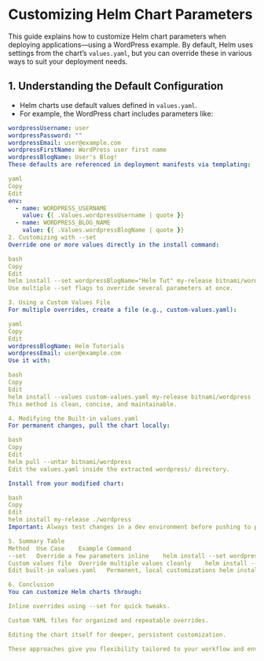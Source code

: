 # Customizing Helm Chart Parameters

This guide explains how to customize Helm chart parameters when deploying applications—using a WordPress example. By default, Helm uses settings from the chart’s `values.yaml`, but you can override these in various ways to suit your deployment needs.

## 1. Understanding the Default Configuration

- Helm charts use default values defined in `values.yaml`.
- For example, the WordPress chart includes parameters like:

```yaml
wordpressUsername: user
wordpressPassword: ""
wordpressEmail: user@example.com
wordpressFirstName: WordPress user first name
wordpressBlogName: User's Blog!
These defaults are referenced in deployment manifests via templating:

yaml
Copy
Edit
env:
  - name: WORDPRESS_USERNAME
    value: {{ .Values.wordpressUsername | quote }}
  - name: WORDPRESS_BLOG_NAME
    value: {{ .Values.wordpressBlogName | quote }}
2. Customizing with --set
Override one or more values directly in the install command:

bash
Copy
Edit
helm install --set wordpressBlogName="Helm Tut" my-release bitnami/wordpress
Use multiple --set flags to override several parameters at once.

3. Using a Custom Values File
For multiple overrides, create a file (e.g., custom-values.yaml):

yaml
Copy
Edit
wordpressBlogName: Helm Tutorials
wordpressEmail: user@example.com
Use it with:

bash
Copy
Edit
helm install --values custom-values.yaml my-release bitnami/wordpress
This method is clean, concise, and maintainable.

4. Modifying the Built-in values.yaml
For permanent changes, pull the chart locally:

bash
Copy
Edit
helm pull --untar bitnami/wordpress
Edit the values.yaml inside the extracted wordpress/ directory.

Install from your modified chart:

bash
Copy
Edit
helm install my-release ./wordpress
Important: Always test changes in a dev environment before pushing to production.

5. Summary Table
Method	Use Case	Example Command
--set	Override a few parameters inline	helm install --set wordpressBlogName="Helm Tut" my-release bitnami/wordpress
Custom values file	Override multiple values cleanly	helm install --values custom-values.yaml my-release bitnami/wordpress
Edit built-in values.yaml	Permanent, local customizations	helm install my-release ./wordpress

6. Conclusion
You can customize Helm charts through:

Inline overrides using --set for quick tweaks.

Custom YAML files for organized and repeatable overrides.

Editing the chart itself for deeper, persistent customization.

These approaches give you flexibility tailored to your workflow and environment.